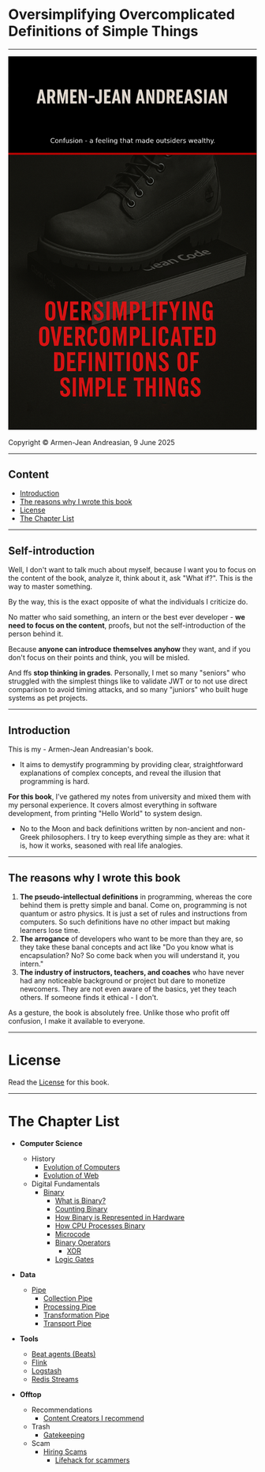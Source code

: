 # Oversimplifying Overcomplicated Definitions of Simple Things

---
![cover.png](.github/img/cover.png)

Copyright © Armen-Jean Andreasian, 9 June 2025

---
## Content

- [Introduction](#introduction)
- [The reasons why I wrote this book](#the-reasons-why-i-wrote-this-book)
- [License](#license)
- [The Chapter List](#the-chapter-list)

---
## Self-introduction

Well, I don't want to talk much about myself, because I want you to focus on the content of the book, analyze it, think about it, ask "What if?". This is the way to master something.

By the way, this is the exact opposite of what the individuals I criticize do.

No matter who said something, an intern or the best ever developer - **we need to focus on the content**, proofs, but not the self-introduction of the person behind it.

Because **anyone can introduce themselves anyhow** they want, and if you don't focus on their points and think, you will be misled.

And ffs **stop thinking in grades**. Personally, I met so many "seniors" who struggled with the simplest things like to validate JWT or to not use direct comparison to avoid timing attacks, and so many "juniors" who built huge systems as pet projects.

---
## Introduction

This is my - Armen-Jean Andreasian's book. 

- It aims to demystify programming by providing clear, straightforward explanations of complex concepts, and reveal the illusion that programming is hard.

**For this book**, I’ve gathered my notes from university and mixed them with my personal experience. It covers almost everything in software development, from printing "Hello World" to system design.

- No to the Moon and back definitions written by non-ancient and non-Greek philosophers. I try to keep everything simple as they are: what it is, how it works, seasoned with real life analogies.

---
## The reasons why I wrote this book

1. **The pseudo-intellectual definitions** in programming, whereas the core behind them is pretty simple and banal. Come on, programming is not quantum or astro physics. It is just a set of rules and instructions from computers. So such definitions have no other impact but making learners lose time.
2. **The arrogance** of developers who want to be more than they are, so they take these banal concepts and act like "Do you know what is encapsulation? No? So come back when you will understand it, you intern."
3. **The industry of instructors, teachers, and coaches** who have never had any noticeable background or project but dare to monetize newcomers. They are not even aware of the basics, yet they teach others. If someone finds it ethical - I don't.

As a gesture, the book is absolutely free. Unlike those who profit off confusion, I make it available to everyone.

---
# License
Read the [License](License.md) for this book.


----
# The Chapter List

- **Computer Science**
  - History
    - [Evolution of Computers](Computer%20Science/History/Evolution%20of%20Computers.md)
    - [Evolution of Web](Computer%20Science/History/Evolution%20of%20Web.md)
  - Digital Fundamentals
    - [Binary](Computer%20Science/Digital%20Fundamentals/Binary/README.md)
      - [What is Binary?](Computer%20Science/Digital%20Fundamentals/Binary/What%20is%20binary.md)
      - [Counting Binary](Computer%20Science/Digital%20Fundamentals/Binary/Counting%20Binary.md)
      - [How Binary is Represented in Hardware](Computer%20Science/Digital%20Fundamentals/Binary/How%20Binary%20is%20Represented%20in%20Hardware.md)
      - [How CPU Processes Binary](Computer%20Science/Digital%20Fundamentals/Binary/How%20CPU%20Processes%20Binary.md)
      - [Microcode](Computer%20Science/Digital%20Fundamentals/Binary/Microcode.md)
      - [Binary Operators](Computer%20Science/Digital%20Fundamentals/Binary/Binary%20Operators/README.md)
        - [XOR](Computer%20Science/Digital%20Fundamentals/Binary/Binary%20Operators/XOR.md) 
      - [Logic Gates](Computer%20Science/Digital%20Fundamentals/Binary/Logic%20Gates%20%26%20Binary%20Operators/Logic%20Gates.md)


- **Data**
  - [Pipe](Data/Pipe/Pipe.md)
    - [Collection Pipe](Data/Pipe/Types%20of%20Pipes/Collection%20Pipe.md)
    - [Processing Pipe](Data/Pipe/Types%20of%20Pipes/Processing%20Pipe.md)
    - [Transformation Pipe](Data/Pipe/Types%20of%20Pipes/Transformation%20Pipe.md)
    - [Transport Pipe](Data/Pipe/Types%20of%20Pipes/Transport%20Pipe.md)


- **Tools**
  - [Beat agents (Beats)](Tools/Beats/Beats.md)
  - [Flink](Tools/Flink/Flink.md)
  - [Logstash](Tools/Logstash/Logstash.md)
  - [Redis Streams](Tools/Redis%20Streams/Redis%20Streams.md)


- **Offtop**
  - Recommendations
    - [Content Creators I recommend](Offtop/Recommendations/Content%20Creators.md)
  - Trash
    - [Gatekeeping](Offtop/Trash/Gatekeeping.md)
  - Scam
    - [Hiring Scams](Offtop/Scam/Hiring%20Scams)
      - [Lifehack for scammers](Offtop/Scam/Hiring%20Scams/Lifehack%20for%20scammers.md)

